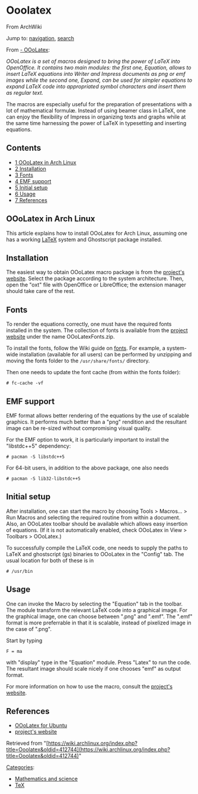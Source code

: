 # Ooolatex

From ArchWiki

Jump to: [navigation](#column-one), [search](#searchInput)

From [- OOoLatex](http://ooolatex.sourceforge.net/):

_OOoLatex is a set of macros designed to bring the power of LaTeX into OpenOffice. It contains two main modules: the first one, Equation, allows to insert LaTeX equations into Writer and Impress documents as png or emf images while the second one, Expand, can be used for simpler equations to expand LaTeX code into appropriated symbol characters and insert them as regular text._

The macros are especially useful for the preparation of presentations with a lot of mathematical formulæ. Instead of using beamer class in LaTeX, one can enjoy the flexibility of Impress in organizing texts and graphs while at the same time harnessing the power of LaTeX in typesetting and inserting equations.

## Contents

*   [1 OOoLatex in Arch Linux](#OOoLatex_in_Arch_Linux)
*   [2 Installation](#Installation)
*   [3 Fonts](#Fonts)
*   [4 EMF support](#EMF_support)
*   [5 Initial setup](#Initial_setup)
*   [6 Usage](#Usage)
*   [7 References](#References)

## OOoLatex in Arch Linux

This article explains how to install OOoLatex for Arch Linux, assuming one has a working [LaTeX](/index.php/LaTeX "LaTeX") system and Ghostscript package installed.

## Installation

The easiest way to obtain OOoLatex macro package is from the [project's website](http://ooolatex.sourceforge.net/). Select the package according to the system architecture. Then, open the "oxt" file with OpenOffice or LibreOffice; the extension manager should take care of the rest.

## Fonts

To render the equations correctly, one must have the required fonts installed in the system. The collection of fonts is available from the [project website](http://sourceforge.net/projects/ooolatex/files/latest/download?source=files-) under the name OOoLatexFonts.zip.

To install the fonts, follow the Wiki guide on [fonts](/index.php/Fonts "Fonts"). For example, a system-wide installation (available for all users) can be performed by unzipping and moving the fonts folder to the `/usr/share/fonts/` directory.

Then one needs to update the font cache (from within the fonts folder):

```
# fc-cache -vf

```

## EMF support

EMF format allows better rendering of the equations by the use of scalable graphics. It performs much better than a "png" rendition and the resultant image can be re-sized without compromising visual quality.

For the EMF option to work, it is particularly important to install the "libstdc++5" dependency:

```
# pacman -S libstdc++5

```

For 64-bit users, in addition to the above package, one also needs

```
# pacman -S lib32-libstdc++5

```

## Initial setup

After installation, one can start the macro by choosing Tools > Macros... > Run Macros and selecting the required routine from within a document. Also, an OOoLatex toolbar should be available which allows easy insertion of equations. (If it is not automatically enabled, check OOoLatex in View > Toolbars > OOoLatex.)

To successfully compile the LaTeX code, one needs to supply the paths to LaTeX and ghostscript (gs) binaries to OOoLatex in the "Config" tab. The usual location for both of these is in

```
# /usr/bin

```

## Usage

One can invoke the Macro by selecting the "Equation" tab in the toolbar. The module transform the relevant LaTeX code into a graphical image. For the graphical image, one can choose between ".png" and ".emf". The ".emf" format is more preferrable in that it is scalable, instead of pixelized image in the case of ".png".

Start by typing

```
F = ma

```

with "display" type in the "Equation" module. Press "Latex" to run the code. The resultant image should scale nicely if one chooses "emf" as output format.

For more information on how to use the macro, consult the [project's website](http://ooolatex.sourceforge.net/).

## References

*   [OOoLatex for Ubuntu](http://ubuntuforums.org/showthread.php?t=334218)
*   [project's website](http://ooolatex.sourceforge.net/)

Retrieved from "[https://wiki.archlinux.org/index.php?title=Ooolatex&oldid=412744](https://wiki.archlinux.org/index.php?title=Ooolatex&oldid=412744)"

[Categories](/index.php/Special:Categories "Special:Categories"):

*   [Mathematics and science](/index.php/Category:Mathematics_and_science "Category:Mathematics and science")
*   [TeX](/index.php/Category:TeX "Category:TeX")